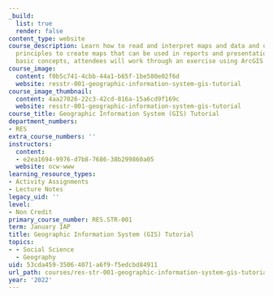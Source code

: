 ```yaml
---
_build:
  list: true
  render: false
content_type: website
course_description: Learn how to read and interpret maps and data and use basic cartography
  principles to create maps that can be used in reports and presentations. After learning
  basic concepts, attendees will work through an exercise using ArcGIS Pro or QGIS.
course_image:
  content: f0b5c741-4cbb-44a1-b65f-1be580e02f6d
  website: resstr-001-geographic-information-system-gis-tutorial
course_image_thumbnail:
  content: 4aa27026-22c3-42cd-816a-15a6cd9f169c
  website: resstr-001-geographic-information-system-gis-tutorial
course_title: Geographic Information System (GIS) Tutorial
department_numbers:
- RES
extra_course_numbers: ''
instructors:
  content:
  - e2ea1694-9976-d7b8-7686-38b299860a05
  website: ocw-www
learning_resource_types:
- Activity Assignments
- Lecture Notes
legacy_uid: ''
level:
- Non Credit
primary_course_number: RES.STR-001
term: January IAP
title: Geographic Information System (GIS) Tutorial
topics:
- - Social Science
  - Geography
uid: 53cda459-3506-4071-a6f9-f5edcbd84911
url_path: courses/res-str-001-geographic-information-system-gis-tutorial-january-iap-2022
year: '2022'
---
```

